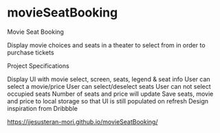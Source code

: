 # movieSeatBooking

Movie Seat Booking

Display movie choices and seats in a theater to select from in order to purchase tickets

Project Specifications

Display UI with movie select, screen, seats, legend & seat info
User can select a movie/price
User can select/deselect seats
User can not select occupied seats
Number of seats and price will update
Save seats, movie and price to local storage so that UI is still populated on refresh
Design inspiration from Dribbble

https://jjesusteran-mori.github.io/movieSeatBooking/
